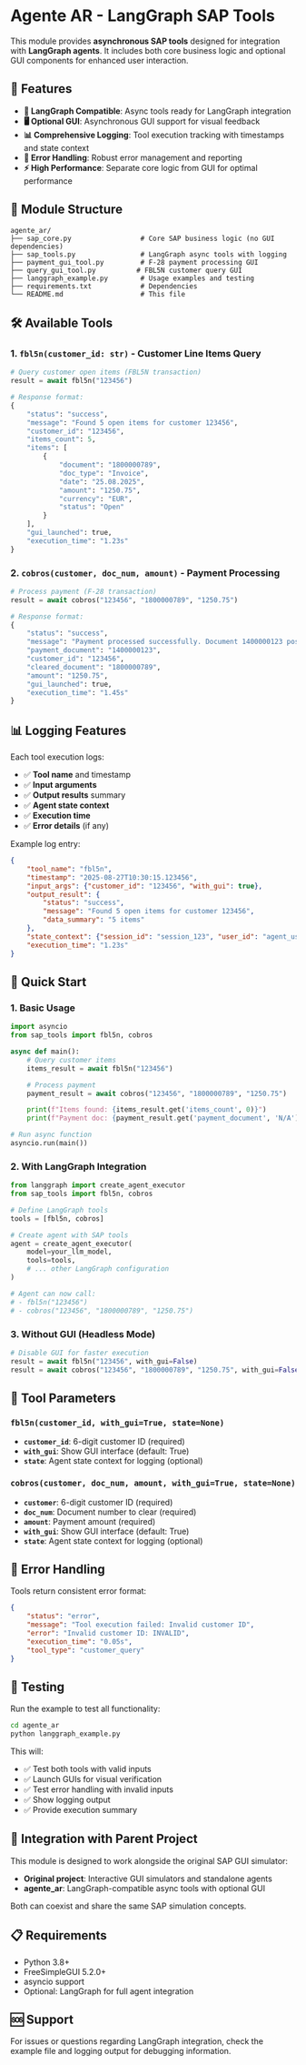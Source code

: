 # Agente AR - LangGraph SAP Tools

This module provides **asynchronous SAP tools** designed for integration with **LangGraph agents**. It includes both core business logic and optional GUI components for enhanced user interaction.

## 🚀 Features

- **🔧 LangGraph Compatible**: Async tools ready for LangGraph integration
- **🖥️ Optional GUI**: Asynchronous GUI support for visual feedback
- **📊 Comprehensive Logging**: Tool execution tracking with timestamps and state context
- **🎯 Error Handling**: Robust error management and reporting
- **⚡ High Performance**: Separate core logic from GUI for optimal performance

## 📁 Module Structure

```
agente_ar/
├── sap_core.py                 # Core SAP business logic (no GUI dependencies)
├── sap_tools.py                # LangGraph async tools with logging
├── payment_gui_tool.py         # F-28 payment processing GUI
├── query_gui_tool.py          # FBL5N customer query GUI
├── langgraph_example.py        # Usage examples and testing
├── requirements.txt            # Dependencies
└── README.md                   # This file
```

## 🛠️ Available Tools

### 1. **`fbl5n(customer_id: str)`** - Customer Line Items Query
```python
# Query customer open items (FBL5N transaction)
result = await fbl5n("123456")

# Response format:
{
    "status": "success",
    "message": "Found 5 open items for customer 123456",
    "customer_id": "123456",
    "items_count": 5,
    "items": [
        {
            "document": "1800000789",
            "doc_type": "Invoice",
            "date": "25.08.2025",
            "amount": "1250.75",
            "currency": "EUR",
            "status": "Open"
        }
    ],
    "gui_launched": true,
    "execution_time": "1.23s"
}
```

### 2. **`cobros(customer, doc_num, amount)`** - Payment Processing
```python
# Process payment (F-28 transaction)
result = await cobros("123456", "1800000789", "1250.75")

# Response format:
{
    "status": "success",
    "message": "Payment processed successfully. Document 1400000123 posted in company 1000",
    "payment_document": "1400000123",
    "customer_id": "123456",
    "cleared_document": "1800000789",
    "amount": "1250.75",
    "gui_launched": true,
    "execution_time": "1.45s"
}
```

## 📊 Logging Features

Each tool execution logs:
- ✅ **Tool name** and timestamp
- ✅ **Input arguments**
- ✅ **Output results** summary
- ✅ **Agent state context**
- ✅ **Execution time**
- ✅ **Error details** (if any)

Example log entry:
```json
{
    "tool_name": "fbl5n",
    "timestamp": "2025-08-27T10:30:15.123456",
    "input_args": {"customer_id": "123456", "with_gui": true},
    "output_result": {
        "status": "success",
        "message": "Found 5 open items for customer 123456",
        "data_summary": "5 items"
    },
    "state_context": {"session_id": "session_123", "user_id": "agent_user"},
    "execution_time": "1.23s"
}
```

## 🔧 Quick Start

### 1. Basic Usage
```python
import asyncio
from sap_tools import fbl5n, cobros

async def main():
    # Query customer items
    items_result = await fbl5n("123456")

    # Process payment
    payment_result = await cobros("123456", "1800000789", "1250.75")

    print(f"Items found: {items_result.get('items_count', 0)}")
    print(f"Payment doc: {payment_result.get('payment_document', 'N/A')}")

# Run async function
asyncio.run(main())
```

### 2. With LangGraph Integration
```python
from langgraph import create_agent_executor
from sap_tools import fbl5n, cobros

# Define LangGraph tools
tools = [fbl5n, cobros]

# Create agent with SAP tools
agent = create_agent_executor(
    model=your_llm_model,
    tools=tools,
    # ... other LangGraph configuration
)

# Agent can now call:
# - fbl5n("123456")
# - cobros("123456", "1800000789", "1250.75")
```

### 3. Without GUI (Headless Mode)
```python
# Disable GUI for faster execution
result = await fbl5n("123456", with_gui=False)
result = await cobros("123456", "1800000789", "1250.75", with_gui=False)
```

## 🎯 Tool Parameters

### `fbl5n(customer_id, with_gui=True, state=None)`
- **`customer_id`**: 6-digit customer ID (required)
- **`with_gui`**: Show GUI interface (default: True)
- **`state`**: Agent state context for logging (optional)

### `cobros(customer, doc_num, amount, with_gui=True, state=None)`
- **`customer`**: 6-digit customer ID (required)
- **`doc_num`**: Document number to clear (required)
- **`amount`**: Payment amount (required)
- **`with_gui`**: Show GUI interface (default: True)
- **`state`**: Agent state context for logging (optional)

## 🚨 Error Handling

Tools return consistent error format:
```json
{
    "status": "error",
    "message": "Tool execution failed: Invalid customer ID",
    "error": "Invalid customer ID: INVALID",
    "execution_time": "0.05s",
    "tool_type": "customer_query"
}
```

## 🧪 Testing

Run the example to test all functionality:
```bash
cd agente_ar
python langgraph_example.py
```

This will:
- ✅ Test both tools with valid inputs
- ✅ Launch GUIs for visual verification
- ✅ Test error handling with invalid inputs
- ✅ Show logging output
- ✅ Provide execution summary

## 🔗 Integration with Parent Project

This module is designed to work alongside the original SAP GUI simulator:
- **Original project**: Interactive GUI simulators and standalone agents
- **agente_ar**: LangGraph-compatible async tools with optional GUI

Both can coexist and share the same SAP simulation concepts.

## 📋 Requirements

- Python 3.8+
- FreeSimpleGUI 5.2.0+
- asyncio support
- Optional: LangGraph for full agent integration

## 🆘 Support

For issues or questions regarding LangGraph integration, check the example file and logging output for debugging information.
